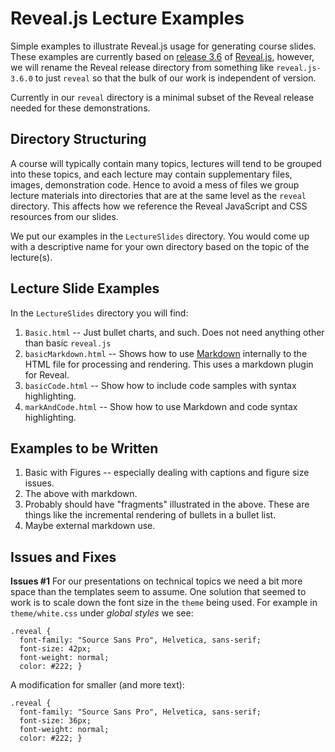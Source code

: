 # Reveal.js Lecture Examples
Simple examples to illustrate Reveal.js usage for generating course slides.
These examples are currently based on [release 3.6](https://github.com/hakimel/reveal.js/releases/tag/3.6.0) of [Reveal.js](https://revealjs.com/#/), however, we will rename the Reveal release directory from something like `reveal.js-3.6.0` to just `reveal` so that the bulk of our work is independent of version.

Currently in our `reveal` directory is a minimal subset of the Reveal release needed for these demonstrations.

## Directory Structuring

A course will typically contain many topics, lectures will tend to be grouped into these topics, and each lecture may contain supplementary files, images, demonstration code. Hence to avoid a mess of files we group lecture materials into directories that are at the same level as the `reveal` directory. This affects how we reference the Reveal JavaScript and CSS resources from our slides.

We put our examples in the `LectureSlides` directory. You would come up with a descriptive name for your own directory based on the topic of the lecture(s).

## Lecture Slide Examples

In the `LectureSlides` directory you will find:

1. `Basic.html` -- Just bullet charts, and such. Does not need anything other than basic `reveal.js`
2. `basicMarkdown.html` -- Shows how to use [Markdown](https://commonmark.org/) internally to the HTML file for processing and rendering. This uses a markdown plugin for Reveal. 
3. `basicCode.html` -- Show how to include code samples with syntax highlighting.
4. `markAndCode.html` -- Show how to use Markdown and code syntax highlighting.

## Examples to be Written

1. Basic with Figures -- especially dealing with captions and figure size issues.
2. The above with markdown.
3. Probably should have "fragments" illustrated in the above. These are things like the incremental rendering of bullets in a bullet list.
4. Maybe external markdown use.

## Issues and Fixes

**Issues #1** For our presentations on technical topics we need a bit more space than the templates seem to assume. One solution that seemed to work is to scale down the font size in the `theme` being used. For example in `theme/white.css` under *global styles* we see:

```
.reveal {
  font-family: "Source Sans Pro", Helvetica, sans-serif;
  font-size: 42px;
  font-weight: normal;
  color: #222; }
```
A modification for smaller (and more text):
```
.reveal {
  font-family: "Source Sans Pro", Helvetica, sans-serif;
  font-size: 36px;
  font-weight: normal;
  color: #222; }
```
